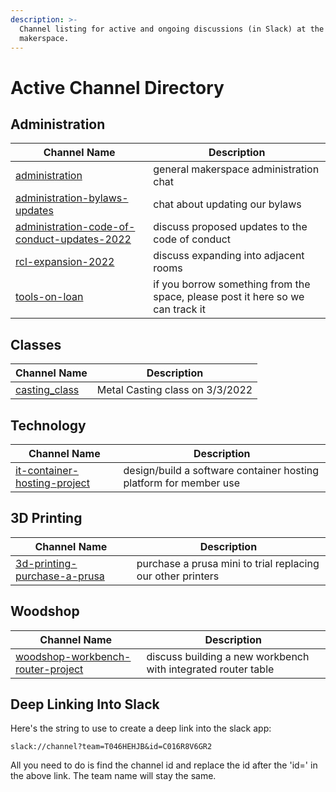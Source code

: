 ```yaml
---
description: >-
  Channel listing for active and ongoing discussions (in Slack) at the
  makerspace.
---
```


# Active Channel Directory

## Administration

| Channel Name                                                                                  | Description                                                                    |
| --------------------------------------------------------------------------------------------- | ------------------------------------------------------------------------------ |
| [administration](slack://channel?team=T046HEHJB\&id=C016R8V6GR2)                              | general makerspace administration chat                                         |
| [administration-bylaws-updates](slack://channel?team=T046HEHJB\&id=C034R05BNRG)               | chat about updating our bylaws                                                 |
| [administration-code-of-conduct-updates-2022](slack://channel?team=T046HEHJB\&id=C037YRSC883) | discuss proposed updates to the code of conduct                                |
| [rcl-expansion-2022](slack://channel?team=T046HEHJB\&id=C030S6U1MPD)                          | discuss expanding into adjacent rooms                                          |
| [tools-on-loan](slack://channel?team=T046HEHJB\&id=C02DCJ7DZNH)                               | if you borrow something from the space, please post it here so we can track it |

## Classes

| Channel Name                                                   | Description                     |
| -------------------------------------------------------------- | ------------------------------- |
| [casting\_class](slack://channel?team=T046HEHJB\&id=CAQGVSN06) | Metal Casting class on 3/3/2022 |

## Technology

| Channel Name                                                                   | Description                                                       |
| ------------------------------------------------------------------------------ | ----------------------------------------------------------------- |
| [it-container-hosting-project](slack://channel?team=T046HEHJB\&id=C03349AJNV7) | design/build a software container hosting platform for member use |

## 3D Printing

| Channel Name                                                                   | Description                                                 |
| ------------------------------------------------------------------------------ | ----------------------------------------------------------- |
| [3d-printing-purchase-a-prusa](slack://channel?team=T046HEHJB\&id=C032T5NPNPN) | purchase a prusa mini to trial replacing our other printers |

## Woodshop

| Channel Name                                                                        | Description                                                   |
| ----------------------------------------------------------------------------------- | ------------------------------------------------------------- |
| [woodshop-workbench-router-project](slack://channel?team=T046HEHJB\&id=C02TMKB50MR) | discuss building a new workbench with integrated router table |

## Deep Linking Into Slack

Here's the string to use to create a deep link into the slack app:

```
slack://channel?team=T046HEHJB&id=C016R8V6GR2
```

All you need to do is find the channel id and replace the id after the 'id=' in the above link. The team name will stay the same.
